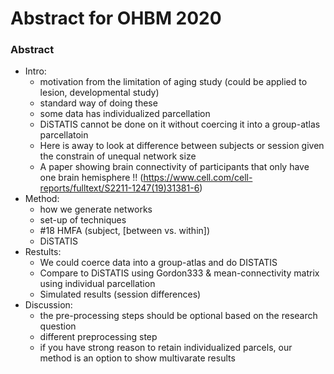 # Abstract for OHBM 2020

### Abstract
- Intro: 
	- motivation from the limitation of aging study (could be applied to lesion, developmental study)
	- standard way of doing these
	- some data has individualized parcellation
	- DiSTATIS cannot be done on it without coercing it into a group-atlas parcellatoin
	- Here is away to look at difference between subjects or session given the constrain of unequal network size
	- A paper showing brain connectivity of participants that only have one brain hemisphere !! (https://www.cell.com/cell-reports/fulltext/S2211-1247(19)31381-6)
- Method: 
	- how we generate networks
	- set-up of techniques
	- #18 HMFA (subject, [between vs. within])
	- DiSTATIS	
- Restults:
	- We could coerce data into a group-atlas and do DISTATIS
	- Compare to DiSTATIS using Gordon333 & mean-connectivity matrix using individual parcellation
	- Simulated results (session differences)
- Discussion: 
	- the pre-processing steps should be optional based on the research question
	- different preprocessing step
	- if you have strong reason to retain individualized parcels, our method is an option to show multivarate results
